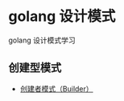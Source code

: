 # golang 设计模式

golang 设计模式学习

## 创建型模式

* [创建者模式（Builder）](https://github.com/MarksGui/go-dedisgn-patterns/tree/master/creational/builder)
